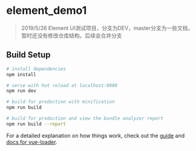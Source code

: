 # element_demo1

>2019/5/26 Element UI测试项目，分支为DEV，master分支为一些文档，暂时还没有修改仓库结构，后续会合并分支

## Build Setup

``` bash
# install dependencies
npm install

# serve with hot reload at localhost:8080
npm run dev

# build for production with minification
npm run build

# build for production and view the bundle analyzer report
npm run build --report
```

For a detailed explanation on how things work, check out the [guide](http://vuejs-templates.github.io/webpack/) and [docs for vue-loader](http://vuejs.github.io/vue-loader).
